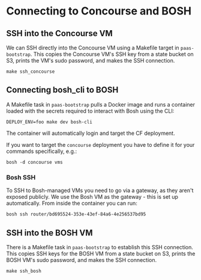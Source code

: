 # Connecting to Concourse and BOSH

## SSH into the Concourse VM

We can SSH directly into the Concourse VM using a Makefile target in `paas-bootstrap`. This copies the Concourse VM's SSH key from a state bucket on S3, prints the VM's sudo password, and makes the SSH connection.

```
make ssh_concourse
```

## Connecting bosh_cli to BOSH

<a id="connecting-bosh_cli-to-bosh"></a>

A Makefile task in `paas-bootstrap` pulls a Docker image and runs a container loaded with the secrets required to interact with Bosh using the CLI:

```
DEPLOY_ENV=foo make dev bosh-cli
```

The container will automatically login and target the CF deployment.

If you want to target the `concourse` deployment you have to define it for your commands specifically, e.g.:

```
bosh -d concourse vms
```

### Bosh SSH

To SSH to Bosh-managed VMs you need to go via a gateway, as they aren't exposed publicly. We use the Bosh VM as the gateway - this is set up automatically. From inside the container you can run:

```
bosh ssh router/bd695524-353e-43ef-84a6-4e256537bd95
```

## SSH into the BOSH VM

There is a Makefile task in `paas-bootstrap` to establish this SSH connection.  This copies SSH keys for the BOSH VM from a state bucket on S3, prints the BOSH VM's sudo password, and makes the SSH connection.

```
make ssh_bosh
```
